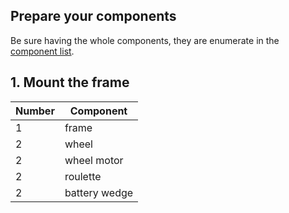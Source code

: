 ## Prepare your components

Be sure having the whole components, they are enumerate in the [component list](component.md).


## 1. Mount the frame



|Number|Component|
|---|---|
|1|frame|
|2|wheel|
|2|wheel motor|
|2|roulette|
|2|battery wedge|

